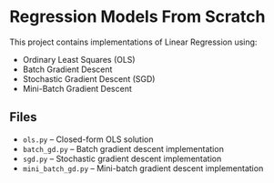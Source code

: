 # Regression Models From Scratch

This project contains implementations of Linear Regression using:

- Ordinary Least Squares (OLS)
- Batch Gradient Descent
- Stochastic Gradient Descent (SGD)
- Mini-Batch Gradient Descent

## Files

- `ols.py` – Closed-form OLS solution
- `batch_gd.py` – Batch gradient descent implementation
- `sgd.py` – Stochastic gradient descent implementation
- `mini_batch_gd.py` – Mini-batch gradient descent implementation
